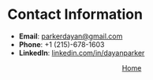 # Contact Information

- **Email**: [parkerdayan@gmail.com](mailto:parkerdayan@gmail.com)
- **Phone**: +1 (215)-678-1603
- **LinkedIn**: [linkedin.com/in/dayanparker](https://www.linkedin.com/in/dayanparker)



<div style="text-align: center;">
    <a href="index.md">Home</a>
</div>
